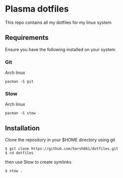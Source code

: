# Plasma dotfiles

This repo contains all my dotfiles for my linux system

## Requirements

Ensure you have the following installed on your system

### Git

Arch linux
```
pacman -S git
```
### Stow

Arch linux
```
pacman -S stow
```

## Installation

Clone the repository in your $HOME directory using git

```
$ git clone https://github.com/harsh661/dotfiles.git
$ cd dotfiles
```

then use Stow to create symlinks

```
$ stow .
```
